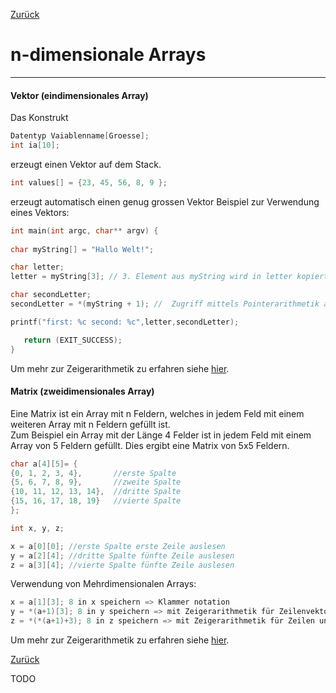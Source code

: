 [Zurück](datatypes.md)
# n-dimensionale Arrays
---

#### Vektor (eindimensionales Array)

Das Konstrukt
```c
Datentyp Vaiablenname[Groesse];
int ia[10];
```
erzeugt einen Vektor auf dem Stack.
```c
int values[] = {23, 45, 56, 8, 9 };
```
erzeugt automatisch einen genug grossen Vektor
Beispiel zur Verwendung eines Vektors:
 ```c
int main(int argc, char** argv) {
    
 char myString[] = "Hallo Welt!";
 
 char letter;
 letter = myString[3]; // 3. Element aus myString wird in letter kopiert. (l)
 
 char secondLetter;
 secondLetter = *(myString + 1); //  Zugriff mittels Pointerarithmetik auf das zweite Element
 
 printf("first: %c second: %c",letter,secondLetter);

    return (EXIT_SUCCESS);
}
```

Um mehr zur Zeigerarithmetik zu erfahren siehe [hier](02-04-datatypes.md).

#### Matrix (zweidimensionales Array)

Eine Matrix ist ein Array mit n Feldern, welches in jedem Feld mit einem weiteren Array mit n Feldern gefüllt ist.   
Zum Beispiel ein Array mit der Länge 4 Felder ist in jedem Feld mit einem Array von 5 Feldern gefüllt. Dies ergibt eine Matrix von 5x5 Feldern.
```c
char a[4][5]= {
{0, 1, 2, 3, 4},       //erste Spalte
{5, 6, 7, 8, 9},       //zweite Spalte
{10, 11, 12, 13, 14},  //dritte Spalte
{15, 16, 17, 18, 19}   //vierte Spalte
};

int x, y, z;

x = a[0][0]; //erste Spalte erste Zeile auslesen
y = a[2][4]; //dritte Spalte fünfte Zeile auslesen
z = a[3][4]; //vierte Spalte fünfte Zeile auslesen
```

Verwendung von Mehrdimensionalen Arrays:
```c
x = a[1][3]; 8 in x speichern => Klammer notation
y = *(a+1)[3]; 8 in y speichern => mit Zeigerarithmetik für Zeilenvektor
z = *(*(a+1)+3); 8 in z speichern => mit Zeigerarithmetik für Zeilen und Spaltenvektor.
```


Um mehr zur Zeigerarithmetik zu erfahren siehe [hier](02-04-datatypes.md).


[Zurück](datatypes.md)

TODO

